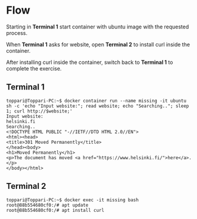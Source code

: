 # Flow

Starting in **Terminal 1** start container with ubuntu image with the requested process.

When **Terminal 1** asks for website, open **Terminal 2** to install curl inside the container.

After installing curl inside the container, switch back to **Terminal 1** to complete the exercise.

## Terminal 1

```console
toppari@Toppari-PC:~$ docker container run --name missing -it ubuntu sh -c 'echo "Input website:"; read website; echo "Searching.."; sleep 1; curl http://$website;'
Input website:
helsinki.fi
Searching..
<!DOCTYPE HTML PUBLIC "-//IETF//DTD HTML 2.0//EN">
<html><head>
<title>301 Moved Permanently</title>
</head><body>
<h1>Moved Permanently</h1>
<p>The document has moved <a href="https://www.helsinki.fi/">here</a>.</p>
</body></html>
```

## Terminal 2

```console
toppari@Toppari-PC:~$ docker exec -it missing bash
root@88b554680cf0:/# apt update
root@88b554680cf0:/# apt install curl
```
